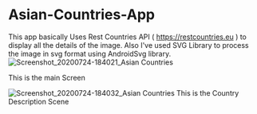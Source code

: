 # Asian-Countries-App
This app basically Uses Rest Countries API ( https://restcountries.eu ) to display all the details of the image. Also I've used SVG Library to process the image in svg format using AndroidSvg library.  
![Screenshot_20200724-184021_Asian Countries](https://user-images.githubusercontent.com/37044020/88394897-d6986700-cddd-11ea-8a89-34465c2653b8.jpg)

This is the main Screen


![Screenshot_20200724-184032_Asian Countries](https://user-images.githubusercontent.com/37044020/88394900-d7c99400-cddd-11ea-8c9a-cb509c0fb661.jpg)
This is the Country Description Scene
